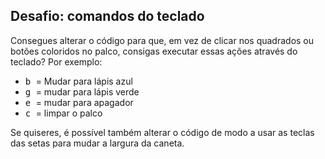 ## Desafio: comandos do teclado

Consegues alterar o código para que, em vez de clicar nos quadrados ou botões coloridos no palco, consigas executar essas ações através do teclado? Por exemplo:

+ <kbd> b </kbd> = Mudar para lápis azul
+ <kbd> g </kbd> = mudar para lápis verde
+ <kbd> e </kbd> = mudar para apagador
+ <kbd> c </kbd> = limpar o palco

Se quiseres, é possível também alterar o código de modo a usar as teclas das setas para mudar a largura da caneta.